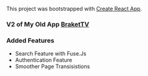 This project was bootstrapped with [Create React App](https://github.com/facebook/create-react-app).

### V2 of My Old App [BraketTV](https://https://brakettv1.web.app/)

### Added Features
- Search Feature with Fuse.Js
- Authentication Feature
- Smoother Page Transisistions